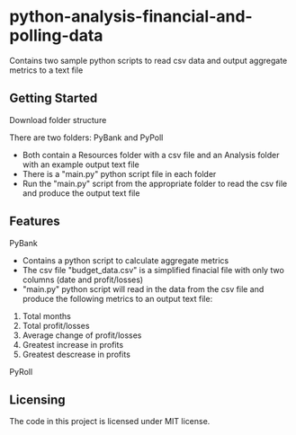 # python-analysis-financial-and-polling-data
Contains two sample python scripts to read csv data and output aggregate metrics to a text file

## Getting Started

Download folder structure

There are two folders: PyBank and PyPoll
- Both contain a Resources folder with a csv file and an Analysis folder with an example output text file
- There is a "main.py" python script file in each folder
- Run the "main.py" script from the appropriate folder to read the csv file and produce the output text file

## Features

PyBank
- Contains a python script to calculate aggregate metrics
- The csv file "budget_data.csv" is a simplified finacial file with only two columns (date and profit/losses)
- "main.py" python script will read in the data from the csv file and produce the following metrics to an output text file:
1. Total months
2. Total profit/losses
3. Average change of profit/losses
4. Greatest increase in profits
5. Greatest descrease in profits

PyRoll


## Licensing

The code in this project is licensed under MIT license.
